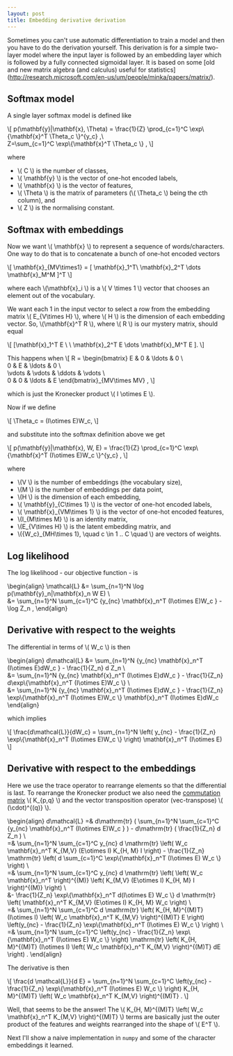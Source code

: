 ```yaml
---
layout: post
title: Embedding derivative derivation
---
```


Sometimes you can't use automatic differentiation to train a
model and then you have to do the derivation yourself. This derivation
is for
a simple two-layer model where the input layer is followed by an embedding 
layer which is followed by a fully connected sigmoidal layer. It is based on
some [old and new matrix algebra (and calculus) useful for statistics]
(http://research.microsoft.com/en-us/um/people/minka/papers/matrix/).

## Softmax model

A single layer softmax model is defined like

\\[
p(\mathbf{y}|\mathbf{x}, \Theta) = 
    \frac{1}{Z} \prod_{c=1}^C \exp\\{\mathbf{x}^T \Theta_c \\}^{y_c} ,\\\
Z=\sum_{c=1}^C \exp\\{\mathbf{x}^T \Theta_c \\} ,
\\]

where 

- \\( C \\) is the number of classes,
- \\( \mathbf{y} \\) is the vector of one-hot encoded labels,
- \\( \mathbf{x} \\) is the vector of features,
- \\( \Theta \\) is the matrix of parameters (\\( \Theta_c \\) being the cth column), and
- \\( Z \\) is the normalising constant.

## Softmax with embeddings

Now we want \\( \mathbf{x} \\) to represent a sequence of words/characters.
One way to do that is to concatenate a bunch of one-hot encoded vectors

\\[
\mathbf{x}\_{MV\times1} = \[ \mathbf{x}\_1^T\  \mathbf{x}\_2^T \dots \mathbf{x}\_M^M \]^T 
\\]

where each \\(\mathbf{x}_i \\) is a \\( V \times 1 \\) vector that chooses an
element out of the vocabulary.

We want each 1 in the input vector to select a row from the embedding
matrix \\( E_{V\times H} \\), where \\( H \\) is the dimension of each embedding vector.
So,
\\(\mathbf{x}^T R \\), where \\( R \\) is our mystery matrix, should equal

\\[
\[\mathbf{x}\_1^T E \ \ \mathbf{x}\_2^T E \dots \mathbf{x}\_M^T E \].
\\]

This happens when
\\[
R = \begin{bmatrix}
    E & 0 & \ldots & 0 \\\
    0 & E & \ldots & 0 \\\
    \vdots & \vdots & \ddots
    & \vdots \\\
    0 & 0 & \ldots & E
\end{bmatrix}\_{MV\times MV} ,
\\]

which is just the Kronecker product \\( I \otimes E \\).

Now if we define 

\\[
\Theta_c = (I\otimes E)W_c,
\\]

and substitute into the softmax definition above we get

\\[
p(\mathbf{y}|\mathbf{x}, W, E) = 
    \frac{1}{Z} \prod_{c=1}^C \exp\\{\mathbf{x}^T (I\otimes E)W_c \\}^{y_c} ,
\\]

where 

- \\(V \\) is the number of embeddings (the vocabulary size),
- \\(M \\) is the number of embeddings per data point,
- \\(H \\) is the dimension of each embedding,
- \\( \mathbf{y}_{C\times 1} \\) is the vector of one-hot encoded labels,
- \\( \mathbf{x}_{VM\times 1} \\) is the vector of one-hot encoded features,
- \\(I_{M\times M} \\) is an identity matrix,
- \\(E_{V\times H} \\) is the latent embedding matrix, and
- \\({W_c}\_{MH\times 1}, \quad c \in 1 .. C \quad \\) are vectors of weights.


## Log likelihood
The log likelihood - our objective function - is 

\begin{align}
\mathcal{L} &= \sum_{n=1}^N \log p(\mathbf{y}\_n|\mathbf{x}\_n W E) \\\
            &= \sum_{n=1}^N \sum_{c=1}^C \{y_{nc} \mathbf{x}\_n^T (I\otimes E)W_c \} - \log Z_n ,
\end{align}

## Derivative with respect to the weights

The differential in terms of \\( W_c \\) is then

\begin{align}
d\mathcal{L} &= \sum_{n=1}^N  \{y_{nc} \mathbf{x}\_n^T (I\otimes E)dW_c \} 
    -  \frac{1}{Z_n} d Z_n \\\
&= \sum_{n=1}^N \{y_{nc} \mathbf{x}\_n^T (I\otimes E)dW_c \} 
    -  \frac{1}{Z_n}  d\exp\\{\mathbf{x}\_n^T (I\otimes E)W_c \\}  \\\
&= \sum_{n=1}^N \{y_{nc} \mathbf{x}\_n^T (I\otimes E)dW_c \} 
    -  \frac{1}{Z_n}  \exp\\{\mathbf{x}\_n^T (I\otimes E)W_c \\}
    \mathbf{x}\_n^T (I\otimes E)dW_c
\end{align}

which implies

\\[
\frac{d\mathcal{L}}{dW_c} = \sum_{n=1}^N \left( y_{nc} 
    -  \frac{1}{Z_n}  \exp\\{\mathbf{x}\_n^T (I\otimes E)W_c \\} \right)
    \mathbf{x}\_n^T (I\otimes E)
\\]

## Derivative with respect to the embeddings

Here we use the trace operator to rearrange elements so that the differential
is last. To rearrange the Kronecker product we also need the 
[commutation matrix](https://en.wikipedia.org/wiki/Commutation_matrixu)
\\( K_{p,q} \\) and the vector transposition operator (vec-transpose) 
\\( (\cdot)^{(q)} \\).

\begin{align}
d\mathcal{L} =& d\mathrm{tr} \( \sum_{n=1}^N \sum_{c=1}^C \{y_{nc} \mathbf{x}\_n^T (I\otimes E)W_c \} \)
    -  d\mathrm{tr} \( \frac{1}{Z_n} d Z_n \) \\\
=&  \sum_{n=1}^N \sum_{c=1}^C y_{nc}  d \mathrm{tr} \left( W_c \mathbf{x}\_n^T K_{M,V} (E\otimes I) K_{H, M} I \right)
    -   \frac{1}{Z_n} \mathrm{tr} 
    \left( d \sum_{c=1}^C \exp\\{\mathbf{x}\_n^T  (I\otimes E)  W_c  \\} \right) \\\
=&  \sum_{n=1}^N \sum_{c=1}^C y_{nc} d \mathrm{tr} \left( \left( W_c \mathbf{x}\_n^T \right)^{(M)}
    \left( K_{M,V} (E\otimes I) K_{H, M} I \right)^{(M)} \right) \\\
&-   \frac{1}{Z_n}  \exp\\{\mathbf{x}\_n^T  d(I\otimes E)  W_c  \\}
    d \mathrm{tr} \left( \mathbf{x}\_n^T K_{M,V} (E\otimes I) K_{H, M} W_c \right) \\\
=&  \sum_{n=1}^N \sum_{c=1}^C d \mathrm{tr} 
    \left( 
        K_{H, M}^{(M)T} (I\otimes I) 
        \left( 
            W_c \mathbf{x}\_n^T K_{M,V} 
        \right)^{(M)T} E 
    \right) 
\left(y_{nc}  - \frac{1}{Z_n}  \exp\\{\mathbf{x}\_n^T (I\otimes E) W_c  \\} \right) \\\
=&  \sum_{n=1}^N \sum_{c=1}^C 
    \left(y_{nc}  - \frac{1}{Z_n}  \exp\\{\mathbf{x}\_n^T (I\otimes E) W_c \\} \right) 
    \mathrm{tr} 
    \left( 
        K_{H, M}^{(M)T} (I\otimes I) 
        \left( 
            W_c \mathbf{x}\_n^T K_{M,V} 
        \right)^{(M)T} dE 
    \right) .
\end{align}

The derivative is then

\\[
\frac{d \mathcal{L}}{d E} = 
\sum_{n=1}^N \sum_{c=1}^C 
    \left(y_{nc} - \frac{1}{Z_n}  \exp\\{\mathbf{x}\_n^T (I\otimes E) W_c \\} \right) 
    K_{H, M}^{(M)T} 
    \left( 
        W_c \mathbf{x}\_n^T K_{M,V} 
    \right)^{(M)T} .
\\]

Well, that seems to be the answer! The \\( K_{H, M}^{(M)T} \left( W_c \mathbf{x}\_n^T K_{M,V} \right)^{(M)T} \\)
terms are basically just the outer product of the features and weights 
rearranged into the shape of \\( E^T \\).

Next I'll show a naive implementation in `numpy` and some of the character embeddings it learned.

